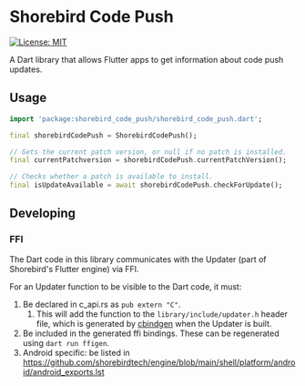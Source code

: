 # Shorebird Code Push

[![License: MIT][license_badge]][license_link]

A Dart library that allows Flutter apps to get information about code push updates.

## Usage

```dart
import 'package:shorebird_code_push/shorebird_code_push.dart';

final shorebirdCodePush = ShorebirdCodePush();

// Gets the current patch version, or null if no patch is installed.
final currentPatchversion = shorebirdCodePush.currentPatchVersion();

// Checks whether a patch is available to install.
final isUpdateAvailable = await shorebirdCodePush.checkForUpdate();
```

## Developing

### FFI

The Dart code in this library communicates with the Updater (part of Shorebird's
Flutter engine) via FFI.

For an Updater function to be visible to the Dart code, it must:

1. Be declared in c_api.rs as `pub extern "C"`.
    1. This will add the function to the `library/include/updater.h` header
    file, which is generated by [cbindgen](https://github.com/mozilla/cbindgen)
    when the Updater is built.
1. Be included in the generated ffi bindings. These can be regenerated using
   `dart run ffigen`.
1. Android specific: be listed in
   https://github.com/shorebirdtech/engine/blob/main/shell/platform/android/android_exports.lst


[license_badge]: https://img.shields.io/badge/license-MIT-blue.svg
[license_link]: https://opensource.org/licenses/MIT
